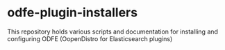 # odfe-plugin-installers
This repository holds various scripts and documentation for installing and configuring ODFE (OopenDistro for Elasticsearch plugins)
